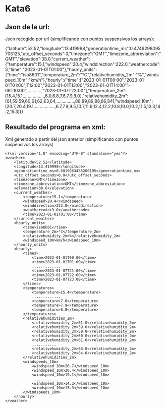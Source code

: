 # Kata6

## Json de la url:

Json recogido por url (simplificando con puntos suspensivos los arrays):

{"latitude":52.52,"longitude":13.419998,"generationtime_ms":0.4749298095703125,"utc_offset_seconds":0,"timezone":"GMT","timezone_abbreviation":"GMT","elevation":38.0,"current_weather":{"temperature":15.1,"windspeed":20.4,"winddirection":222.0,"weathercode":3,"time":"2023-01-01T01:00"},"hourly_units":{"time":"iso8601","temperature_2m":"°C","relativehumidity_2m":"%","windspeed_10m":"km/h"},"hourly":{"time":["2023-01-01T00:00","2023-01-01T01:00",T12:00","2023-01-01T13:00","2023-01-01T14:00"1-06T10:00",...........,"2023-01-07T23:00"],"temperature_2m":[15.4,15.1,................,6.0,6.8,7.6,7.9,8.0],"relativehumidity_2m":[61,59,59,60,61,62,63,64,..............,88,89,89,88,86,84],"windspeed_10m":
[20.7,20.4,19.1,................,6.7,7.9,9.5,10.7,11.9,12.4,12.2,10.8,10.0,10.2,11.5,13.3,14.2,15.3]}}

## Resultado del programa en xml:

Xml generado a partir del json anterior (simplificando con puntos suspensivos los arrays)

```
<?xml version="1.0" encoding="UTF-8" standalone="yes"?>
<weather>
    <latitude>52.52</latitude>
    <longitude>13.419998</longitude>
    <generationtime_ms>0.6819963455200195</generationtime_ms>
    <utc_offset_seconds>0.0</utc_offset_seconds>
    <timezone>GMT</timezone>
    <timezone_abbreviation>GMT</timezone_abbreviation>
    <elevation>38.0</elevation>
    <current_weather>
        <temperature>15.1</temperature>
        <windspeed>20.4</windspeed>
        <winddirection>222.0</winddirection>
        <weathercode>3.0</weathercode>
        <time>2023-01-01T01:00</time>
    </current_weather>
    <hourly_units>
        <time>iso8601</time>
        <temperature_2m>°C</temperature_2m>
        <relativehumidity_2m>%</relativehumidity_2m>
        <windspeed_10m>km/h</windspeed_10m>
    </hourly_units>
    <hourly>
        <times>
            <time>2023-01-01T00:00</time>
            <time>2023-01-01T01:00</time>
            .............
            <time>2023-01-07T21:00</time>
            <time>2023-01-07T22:00</time>
            <time>2023-01-07T23:00</time>
        </times>
        <temperatures>
            <temperature>15.4</temperature>
            .............
            <temperature>7.6</temperature>
            <temperature>7.9</temperature>
            <temperature>8.0</temperature>
        </temperatures>
        <relativehumidities_2m>
            <relativehumidity_2m>61.0</relativehumidity_2m>
            <relativehumidity_2m>59.0</relativehumidity_2m>
            <relativehumidity_2m>59.0</relativehumidity_2m>
            <relativehumidity_2m>60.0</relativehumidity_2m>
            <relativehumidity_2m>61.0</relativehumidity_2m>
            ...........
            <relativehumidity_2m>86.0</relativehumidity_2m>
            <relativehumidity_2m>84.0</relativehumidity_2m>
        </relativehumidities_2m>
        <windspeeds_10m>
            <windspeed_10m>20.7</windspeed_10m>
            <windspeed_10m>20.4</windspeed_10m>
            <windspeed_10m>19.1</windspeed_10m>
            ............
            <windspeed_10m>14.2</windspeed_10m>
            <windspeed_10m>15.3</windspeed_10m>
        </windspeeds_10m>
    </hourly>
</weather>

```
